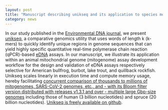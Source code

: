 ```yaml
---  
layout: post  
title: "Manuscript describing unikseq and its application to species monitoring using environmental DNA (eDNA), published"  
category: news  
---  
```


In our study published in the [Environmental DNA journal](https://doi.org/10.1002/edn3.438), we present [unikseq](https://github.com/bcgsc/unikseq), a comparative genomics utility that uses words of length k (k-mers) to quickly identify unique regions in genome sequences that can yield highly specific quantitative real-time polymerase chain reaction (qPCR)-based [eDNA](https://en.wikipedia.org/wiki/Environmental_DNA) assays. In our manuscript, we illustrate its application within an animal mitochondrial genome (mitogenome) assay development workflow for the design and validation of eDNA assays respectively selective for American bullfrog, burbot, lake trout, and quillback rockfish. Unikseq scales linearly in execution time and compute memory usage, hereby facilitating [concurrent comparison of thousands to millions of mitogenomes, SARS-CoV-2 genomes, etc., and - with its Bloom filter version distributed with releases v1.3.1 and over - multiple large Gbp-size genomes](https://raw.githubusercontent.com/bcgsc/unikseq/main/unikseq-recomb2023poster.png) including those of human (3 billion nucleotides) and spruce (20 billion nucleotides). [Unikseq is freely available on github](https://github.com/bcgsc/unikseq).
